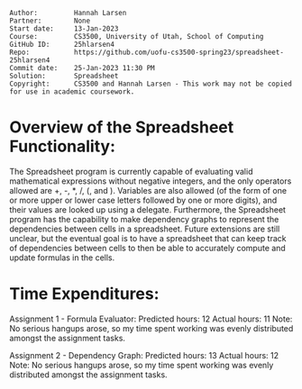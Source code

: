 ```
Author:			Hannah Larsen
Partner:		None
Start date:		13-Jan-2023
Course:			CS3500, University of Utah, School of Computing
GitHub ID:		25hlarsen4
Repo:			https://github.com/uofu-cs3500-spring23/spreadsheet-25hlarsen4
Commit date:	25-Jan-2023 11:30 PM
Solution:		Spreadsheet
Copyright:		CS3500 and Hannah Larsen - This work may not be copied for use in academic coursework.
```


# Overview of the Spreadsheet Functionality:

The Spreadsheet program is currently capable of evaluating valid mathematical expressions without negative integers,
and the only operators allowed are +, -, *, /, (, and ).
Variables are also allowed (of the form of one or more upper or lower case letters followed by one or more digits), 
and their values are looked up using a delegate. 
Furthermore, the Spreadsheet program has the capability to make dependency graphs to represent the dependencies between 
cells in a spreadsheet.
Future extensions are still unclear, but the eventual goal is to have a spreadsheet that can keep track of dependencies
between cells to then be able to accurately compute and update formulas in the cells.

# Time Expenditures:

Assignment 1 - Formula Evaluator:   	Predicted hours: 12  	   Actual hours: 11 
Note: No serious hangups arose, so my time spent working was evenly distributed amongst the assignment tasks.

Assignment 2 - Dependency Graph:		Predicted hours: 13		   Actual hours: 12
Note: No serious hangups arose, so my time spent working was evenly distributed amongst the assignment tasks.

